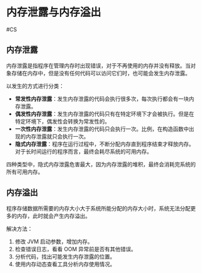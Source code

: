 # 内存泄露与内存溢出
#CS

## 内存泄露

内存泄露是指程序在管理内存时出现错误，对于不再使用的内存并没有释放。当对象存储在内存中，但是没有任何代码可以访问它们时，也可能会发生内存泄露。

以发生的方式进行分类：

+ **常发性内存泄露**：发生内存泄露的代码会执行很多次，每次执行都会有一块内存泄露。
+ **偶发性内存泄露**：发生内存泄露的代码只有在特定环境下才会被执行。但是在特定环境下，偶发性会转换为常发性的。
+ **一次性内存泄露**：发生内存泄露的代码只会执行一次。比例，在构造函数中出现的内存泄露就只会执行一次。
+ **隐式内存泄露**：程序在运行过程中，不断分配内存直到程序结束才释放内存。对于长时间运行的程序而言，最终会耗尽系统的可用内存。

四种类型中，隐式内存泄露危害最大，因为内存泄露的堆积，最终会消耗完系统的所有可用内存。

## 内存溢出

程序存储数据所需要的内存大小大于系统所能分配的内存大小时，系统无法分配更多的内存，此时就会产生内存溢出。

解决方法：

1. 修改 JVM 启动参数，增加内存。
2. 检查错误日志，看看 OOM 异常前是否有其他错误。
3. 分析代码，找出可能发生内存泄露的位置。
4. 使用内存动态查看工具分析内存使用情况。
